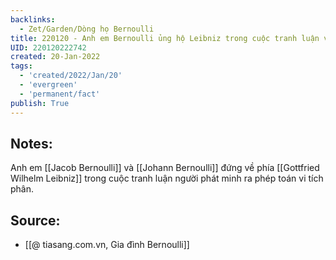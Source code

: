 ```yaml
---
backlinks:
  - Zet/Garden/Dòng họ Bernoulli
title: 220120 - Anh em Bernoulli ủng hộ Leibniz trong cuộc tranh luận với Newton về vi tích phân
UID: 220120222742
created: 20-Jan-2022
tags:
  - 'created/2022/Jan/20'
  - 'evergreen'
  - 'permanent/fact'
publish: True
---
```

## Notes:
Anh em [[Jacob Bernoulli]] và [[Johann Bernoulli]] đứng về phía [[Gottfried Wilhelm Leibniz]] trong cuộc tranh luận người phát minh ra phép toán vi tích phân.

## Source:
- [[@ tiasang.com.vn, Gia đình Bernoulli]]


